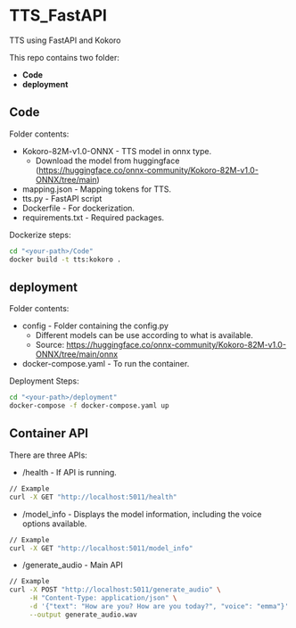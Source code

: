 # TTS_FastAPI
TTS using FastAPI and Kokoro

This repo contains two folder:  
- **Code**  
- **deployment**

## Code
Folder contents:
* Kokoro-82M-v1.0-ONNX - TTS model in onnx type.  
    * Download the model from huggingface (https://huggingface.co/onnx-community/Kokoro-82M-v1.0-ONNX/tree/main)
* mapping.json - Mapping tokens for TTS.
* tts.py - FastAPI script
* Dockerfile - For dockerization.
* requirements.txt - Required packages.


Dockerize steps:
```bash
cd "<your-path>/Code"
docker build -t tts:kokoro .
```

## deployment
Folder contents:
* config - Folder containing the config.py  
    * Different models can be use according to what is available.
    * Source: https://huggingface.co/onnx-community/Kokoro-82M-v1.0-ONNX/tree/main/onnx
* docker-compose.yaml - To run the container.

Deployment Steps:
```bash
cd "<your-path>/deployment"
docker-compose -f docker-compose.yaml up
```

## Container API
There are three APIs:
* /health - If API is running.
```bash
// Example
curl -X GET "http://localhost:5011/health"
```

* /model_info - Displays the model information, including the voice options available.
```bash
// Example
curl -X GET "http://localhost:5011/model_info"
```

* /generate_audio - Main API
```bash
// Example
curl -X POST "http://localhost:5011/generate_audio" \
     -H "Content-Type: application/json" \
     -d '{"text": "How are you? How are you today?", "voice": "emma"}' \
     --output generate_audio.wav
```
